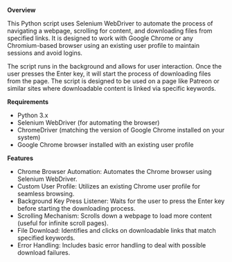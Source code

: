 **Overview**

This Python script uses Selenium WebDriver to automate the process of navigating a webpage, scrolling for content, and downloading files from specified links. It is designed to work with Google Chrome or any Chromium-based browser using an existing user profile to maintain sessions and avoid logins.

The script runs in the background and allows for user interaction. Once the user presses the Enter key, it will start the process of downloading files from the page. The script is designed to be used on a page like Patreon or similar sites where downloadable content is linked via specific keywords.

**Requirements**

- Python 3.x
- Selenium WebDriver (for automating the browser)
- ChromeDriver (matching the version of Google Chrome installed on your system)
- Google Chrome browser installed with an existing user profile

**Features**

- Chrome Browser Automation: Automates the Chrome browser using Selenium WebDriver.
- Custom User Profile: Utilizes an existing Chrome user profile for seamless browsing.
- Background Key Press Listener: Waits for the user to press the Enter key before starting the downloading process.
- Scrolling Mechanism: Scrolls down a webpage to load more content (useful for infinite scroll pages).
- File Download: Identifies and clicks on downloadable links that match specified keywords.
- Error Handling: Includes basic error handling to deal with possible download failures.


